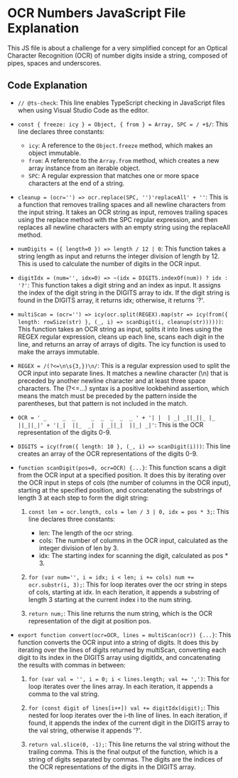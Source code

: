 # OCR Numbers JavaScript File Explanation

This JS file is about a challenge for a very simplified concept for an Optical Character Recognition (OCR) of number digits inside a string, composed of pipes, spaces and underscores.

## Code Explanation

  * `// @ts-check`: This line enables TypeScript checking in JavaScript files when using Visual Studio Code as the editor.

  * `const { freeze: icy } = Object, { from } = Array, SPC = / +$/`: This line declares three constants:

     - `icy`: A reference to the `Object.freeze` method, which makes an object immutable.
     - `from`: A reference to the `Array.from` method, which creates a new array instance from an iterable object.
     - `SPC`: A regular expression that matches one or more space characters at the end of a string.

  * `cleanup = (ocr='') => ocr.replace(SPC, '')'replaceAll' + ''`: This is a function that removes trailing spaces and all newline characters from the input string. It takes an OCR string as input, removes trailing spaces using the replace method with the SPC regular expression, and then replaces all newline characters with an empty string using the replaceAll method.

  * `numDigits = ({ length=0 }) => length / 12 | 0`: This function takes a string length as input and returns the integer division of length by 12. This is used to calculate the number of digits in the OCR input.

  * `digitIdx = (num='', idx=0) => ~(idx = DIGITS.indexOf(num)) ? idx : '?'`: This function takes a digit string and an index as input. It assigns the index of the digit string in the DIGITS array to idx. If the digit string is found in the DIGITS array, it returns idx; otherwise, it returns '?'.

  * `multiScan = (ocr='') => icy(ocr.split(REGEX).map(str => icy(from({ length: rowSize(str) }, (_, i) => scanDigit(i, cleanup(str))))))`: This function takes an OCR string as input, splits it into lines using the REGEX regular expression, cleans up each line, scans each digit in the line, and returns an array of arrays of digits. The icy function is used to make the arrays immutable.

  * `REGEX = /(?<=\n\s{3,})\n/`: This is a regular expression used to split the OCR input into separate lines. It matches a newline character (\n) that is preceded by another newline character and at least three space characters. The (?<=...) syntax is a positive lookbehind assertion, which means the match must be preceded by the pattern inside the parentheses, but that pattern is not included in the match.

  * `OCR = ' _     _  _     _  _  _  _  _ ' + '| |  | _| _||_||_ |_   ||_||_|' + '|_|  ||_  _|  | _||_|  ||_| _|'`: This is the OCR representation of the digits 0-9.

  * `DIGITS = icy(from({ length: 10 }, (_, i) => scanDigit(i)))`: This line creates an array of the OCR representations of the digits 0-9.

  * `function scanDigit(pos=0, ocr=OCR) {...}`: This function scans a digit from the OCR input at a specified position. It does this by iterating over the OCR input in steps of cols (the number of columns in the OCR input), starting at the specified position, and concatenating the substrings of length 3 at each step to form the digit string:

    1. `const len = ocr.length, cols = len / 3 | 0, idx = pos * 3;`: This line declares three constants:

       - len: The length of the ocr string.
       - cols: The number of columns in the OCR input, calculated as the integer division of len by 3.
       - idx: The starting index for scanning the digit, calculated as pos * 3.

    2. `for (var num='', i = idx; i < len; i += cols) num += ocr.substr(i, 3);`: This for loop iterates over the ocr string in steps of cols, starting at idx. In each iteration, it appends a substring of length 3 starting at the current index i to the num string.

    3. `return num;`: This line returns the num string, which is the OCR representation of the digit at position pos.

  * `export function convert(ocr=OCR, lines = multiScan(ocr)) {...}`: This function converts the OCR input into a string of digits. It does this by iterating over the lines of digits returned by multiScan, converting each digit to its index in the DIGITS array using digitIdx, and concatenating the results with commas in between:

    1. `for (var val = '', i = 0; i < lines.length; val += ',')`: This for loop iterates over the lines array. In each iteration, it appends a comma to the val string.

    2. `for (const digit of lines[i++]) val += digitIdx(digit);`: This nested for loop iterates over the i-th line of lines. In each iteration, if found, it appends the index of the current digit in the DIGITS array to the val string, otherwise it appends '?'.

    3. `return val.slice(0, -1);`: This line returns the val string without the trailing comma. This is the final output of the function, which is a string of digits separated by commas. The digits are the indices of the OCR representations of the digits in the DIGITS array.
